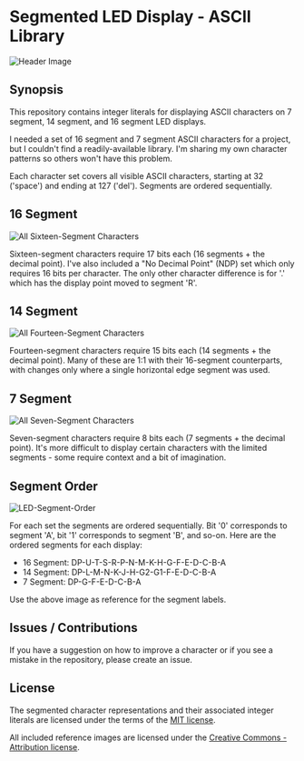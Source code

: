 # Segmented LED Display - ASCII Library

![Header Image](../master/Images/LED-ASCII-Library.png)

## Synopsis

This repository contains integer literals for displaying ASCII characters on 7 segment, 14 segment, and 16 segment LED displays.

I needed a set of 16 segment and 7 segment ASCII characters for a project, but I couldn't find a readily-available library. I'm sharing my own character patterns so others won't have this problem.

Each character set covers all visible ASCII characters, starting at 32 ('space') and ending at 127 ('del'). Segments are ordered sequentially.

## 16 Segment

![All Sixteen-Segment Characters](../master/Images/All%20Characters/16-Segment-ASCII-All.png "Sixteen-segment display characters")

Sixteen-segment characters require 17 bits each (16 segments + the decimal point). I've also included a "No Decimal Point" (NDP) set which only requires 16 bits per character. The only other character difference is for '.' which has the display point moved to segment 'R'.

## 14 Segment

![All Fourteen-Segment Characters](../master/Images/All%20Characters/14-Segment-ASCII-All.png "Fourteen-segment display characters")

Fourteen-segment characters require 15 bits each (14 segments + the decimal point). Many of these are 1:1 with their 16-segment counterparts, with changes only where a single horizontal edge segment was used.

## 7 Segment

![All Seven-Segment Characters](../master/Images/All%20Characters/7-Segment-ASCII-All.png "Seven-segment display characters")

Seven-segment characters require 8 bits each (7 segments + the decimal point). It's more difficult to display certain characters with the limited segments - some require context and a bit of imagination.

## Segment Order

![LED-Segment-Order](../master/Images/Segment-Labels.png "LED segment order. Left to right: sixteen, fourteen, and seven-segment displays.")

For each set the segments are ordered sequentially. Bit '0' corresponds to segment 'A', bit '1' corresponds to segment 'B', and so-on. Here are the ordered segments for each display:

* 16 Segment: DP-U-T-S-R-P-N-M-K-H-G-F-E-D-C-B-A
* 14 Segment: DP-L-M-N-K-J-H-G2-G1-F-E-D-C-B-A
* 7 Segment: DP-G-F-E-D-C-B-A

Use the above image as reference for the segment labels.

## Issues / Contributions

If you have a suggestion on how to improve a character or if you see a mistake in the repository, please create an issue.

## License

The segmented character representations and their associated integer literals are licensed under the terms of the [MIT license](https://opensource.org/licenses/MIT).

All included reference images are licensed under the [Creative Commons - Attribution license](https://creativecommons.org/licenses/by/4.0/).
